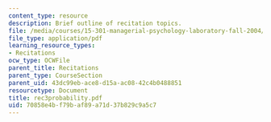 ```yaml
---
content_type: resource
description: Brief outline of recitation topics.
file: /media/courses/15-301-managerial-psychology-laboratory-fall-2004/70858e4bf79baf89a71d37b829c9a5c7_rec3probability.pdf
file_type: application/pdf
learning_resource_types:
- Recitations
ocw_type: OCWFile
parent_title: Recitations
parent_type: CourseSection
parent_uid: 43dc99eb-ace8-d15a-ac08-42c4b0488851
resourcetype: Document
title: rec3probability.pdf
uid: 70858e4b-f79b-af89-a71d-37b829c9a5c7
---
```

